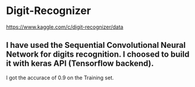 # Digit-Recognizer
https://www.kaggle.com/c/digit-recognizer/data

##  I have used the Sequential Convolutional Neural Network for digits recognition. I choosed to build it with keras API (Tensorflow backend). 
I got the accurace of 0.9 on the Training set.

